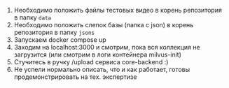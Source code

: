 1. Необходимо положить файлы тестовых видео в корень репозитория в папку `data`
2. Необходимо положить слепок базы (папка с json) в корень репозитория в папку `jsons`
3. Запускаем docker compose up
4. Заходим на localhost:3000 и смотрим, пока вся коллекция не загрузится (или смотрим в логи контейнера milvus-init)
5. Стучитесь в ручку /upload сервиса core-backend :)
6. Не успели нормально описать, что и как работает, готовы продемонстрировать на тех. экспертизе
